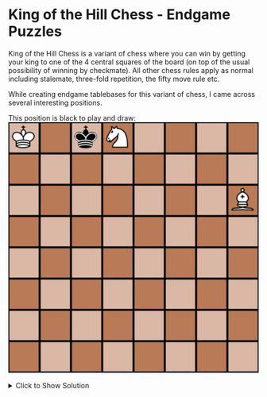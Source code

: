 # King of the Hill Chess - Endgame Puzzles
King of the Hill Chess is a variant of chess where you can win by getting your king to one of the 4 central squares of the board (on top of the usual possibility of winning by checkmate).
All other chess rules apply as normal including stalemate, three-fold repetition, the fifty move rule etc.

While creating endgame tablebases for this variant of chess, I came across several interesting positions.

This position is black to play and draw:  
![Black to Play and Draw](/training/KingOfTheHillChess/tablebases/puzzle_1.png)  
<details><summary>Click to Show Solution</summary>
<p>
1. ...  KC7  
2. BF4+ KB6  
3. BE3+ KC7  
(draw by three-fold repetition)  
This is because anything other than repeating moves will lead to a win for the opposing side.  
For example:  
1. ... KxD8  
2. KB7 KD7  
3. BF4 KE6  
4. KC6 KF5  
5. KD5#  
</p>
</details>

